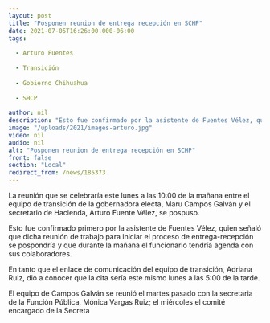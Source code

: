 ```yaml
---
layout: post
title: "Posponen reunion de entrega recepción en SCHP"
date: 2021-07-05T16:26:00.000-06:00
tags:
  
  - Arturo Fuentes
  
  - Transición
  
  - Gobierno Chihuahua
  
  - SHCP
  
author: nil
description: "Esto fue confirmado por la asistente de Fuentes Vélez, quien señaló que dicha reunión de trabajo para iniciar el proceso de entrega-recepción se pospondría probablemente para la tarde de hoy"
image: "/uploads/2021/images-arturo.jpg"
video: nil
audio: nil
alt: "Posponen reunion de entrega recepción en SCHP"
front: false
section: "Local"
redirect_from: /news/185373
---
```


La reunión que se celebraría este lunes a las 10:00 de la mañana entre el equipo de transición de la gobernadora electa, Maru Campos Galván y el secretario de Hacienda, Arturo Fuente Vélez, se pospuso.

Esto fue confirmado primero por la asistente de Fuentes Vélez, quien señaló que dicha reunión de trabajo para iniciar el proceso de entrega-recepción se pospondría y que durante la mañana el funcionario tendría agenda con sus colaboradores.

En tanto que el enlace de comunicación del equipo de transición, Adriana Ruiz, dio a conocer que la cita sería este mismo lunes a las 5:00 de la tarde.

El equipo de Campos Galván se reunió el martes pasado con la secretaria de la Función Pública, Mónica Vargas Ruiz; el miércoles el comité encargado de la Secreta